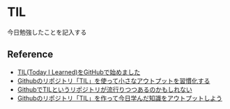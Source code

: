 # TIL

今日勉強したことを記入する


## Reference
- [TIL(Today I Learned)をGitHubで始めました](https://qrunch.net/@gushwell/entries/qKFH772OkBu2GV00?ref=qrunch)
- [Githubのリポジトリ「TIL」を使って小さなアウトプットを習慣化する](https://qiita.com/nemui_/items/239335b4ed0c3c797add)
- [GithubでTILというリポジトリが流行りつつあるのかもしれない](https://syossan.hateblo.jp/entry/2016/02/16/144305)
- [Githubのリポジトリ「TIL」を作って今日学んだ知識をアウトプットしよう](https://www.asobou.co.jp/blog/web/github-til)
